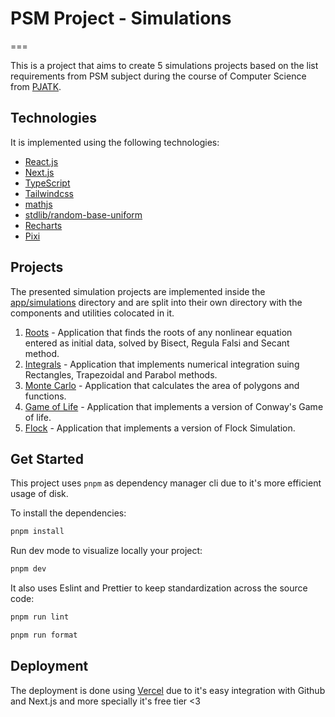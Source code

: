 # PSM Project - Simulations

===

This is a project that aims to create 5 simulations projects based on the list requirements from PSM subject during the course of Computer Science from [PJATK](https://pja.edu.pl/).

## Technologies

It is implemented using the following technologies:

- [React.js](https://react.dev/)
- [Next.js](https://nextjs.org/)
- [TypeScript](https://www.typescriptlang.org/)
- [Tailwindcss](https://tailwindcss.com/)
- [mathjs](https://mathjs.org/std)
- [stdlib/random-base-uniform](https://github.com/stdlib-js/random-base-uniform)
- [Recharts](https://recharts.org/en-US/)
- [Pixi](https://pixijs.com/)

## Projects

The presented simulation projects are implemented inside the [app/simulations](app/simulations) directory and are split into their own directory with the components and utilities colocated in it.

1. [Roots](app/simulations/roots/) - Application that finds the roots of any nonlinear equation entered as initial data, solved by Bisect, Regula Falsi and Secant method.
2. [Integrals](app/simulations/integrals/) - Application that implements numerical integration suing Rectangles, Trapezoidal and Parabol methods.
3. [Monte Carlo](app/simulations//monte-carlo/) - Application that calculates the area of polygons and functions.
4. [Game of Life](app/simulations/game-of-life/) - Application that implements a version of Conway's Game of life.
5. [Flock](app/simulations/flock/) - Application that implements a version of Flock Simulation.

## Get Started

This project uses `pnpm` as dependency manager cli due to it's more efficient usage of disk.

To install the dependencies:

```bash
pnpm install
```

Run dev mode to visualize locally your project:

```bash
pnpm dev
```

It also uses Eslint and Prettier to keep standardization across the source code:

```bash
pnpm run lint
```

```bash
pnpm run format
```

## Deployment

The deployment is done using [Vercel]() due to it's easy integration with Github and Next.js and more specially it's free tier <3
